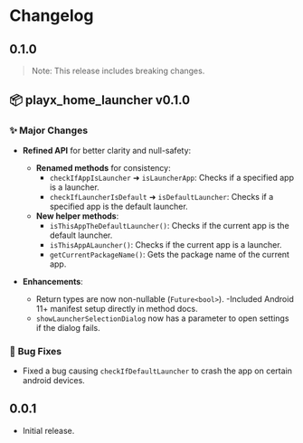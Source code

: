 # Changelog

## 0.1.0
> Note: This release includes breaking changes.

## 📦 playx_home_launcher v0.1.0

### ✨ **Major Changes**

- **Refined API** for better clarity and null-safety:
    - **Renamed methods** for consistency:
        - `checkIfAppIsLauncher` ➜ `isLauncherApp`: Checks if a specified app is a launcher.
        - `checkIfLauncherIsDefault` ➜ `isDefaultLauncher`: Checks if a specified app is the default launcher.
    - **New helper methods**:
        - `isThisAppTheDefaultLauncher()`: Checks if the current app is the default launcher.
        - `isThisAppALauncher()`: Checks if the current app is a launcher.
        - `getCurrentPackageName()`: Gets the package name of the current app.

- **Enhancements**:
    - Return types are now non-nullable (`Future<bool>`).
    -Included Android 11+ manifest setup directly in method docs.
    - `showLauncherSelectionDialog` now has a parameter to open settings if the dialog fails.
  
### 🐛 **Bug Fixes**
- Fixed a bug causing `checkIfDefaultLauncher` to crash the app on certain android devices.

    
## 0.0.1

- Initial release.